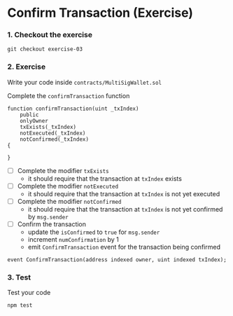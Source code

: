 # Confirm Transaction (Exercise)

### 1. Checkout the exercise

```shell
git checkout exercise-03
```

### 2. Exercise

Write your code inside `contracts/MultiSigWallet.sol`

Complete the `confirmTransaction` function

```solidity
function confirmTransaction(uint _txIndex)
    public
    onlyOwner
    txExists(_txIndex)
    notExecuted(_txIndex)
    notConfirmed(_txIndex)
{

}
```

- [ ] Complete the modifier `txExists`
  - it should require that the transaction at `txIndex` exists
- [ ] Complete the modifier `notExecuted`
  - it should require that the transaction at `txIndex` is not yet executed
- [ ] Complete the modifier `notConfirmed`
  - it should require that the transaction at `txIndex` is not yet
    confirmed by `msg.sender`
- [ ] Confirm the transaction
  - update the `isConfirmed` to `true` for `msg.sender`
  - increment `numConfirmation` by 1
  - emit `ConfirmTransaction` event for the transaction being confirmed

```solidity
event ConfirmTransaction(address indexed owner, uint indexed txIndex);
```

### 3. Test

Test your code

```shell
npm test
```
